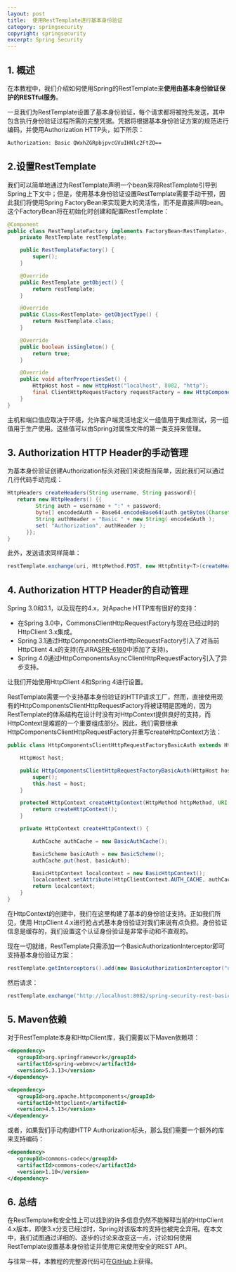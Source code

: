 ```yaml
---
layout: post
title:  使用RestTemplate进行基本身份验证
category: springsecurity
copyright: springsecurity
excerpt: Spring Security
---
```


## 1. 概述

在本教程中，我们介绍如何使用Spring的RestTemplate来**使用由基本身份验证保护的RESTful服务**。

一旦我们为RestTemplate设置了基本身份验证，每个请求都将被抢先发送，其中包含执行身份验证过程所需的完整凭据。凭据将根据基本身份验证方案的规范进行编码，并使用Authorization HTTP头，如下所示：

```bash
Authorization: Basic QWxhZGRpbjpvcGVuIHNlc2FtZQ==
```

## 2.设置RestTemplate

我们可以简单地通过为RestTemplate声明一个bean来将RestTemplate引导到Spring上下文中；但是，使用基本身份验证设置RestTemplate需要手动干预，因此我们将使用Spring FactoryBean来实现更大的灵活性，而不是直接声明bean。这个FactoryBean将在初始化时创建和配置RestTemplate：

```java
@Component
public class RestTemplateFactory implements FactoryBean<RestTemplate>, InitializingBean {
	private RestTemplate restTemplate;

	public RestTemplateFactory() {
		super();
	}

	@Override
	public RestTemplate getObject() {
		return restTemplate;
	}

	@Override
	public Class<RestTemplate> getObjectType() {
		return RestTemplate.class;
	}

	@Override
	public boolean isSingleton() {
		return true;
	}

	@Override
	public void afterPropertiesSet() {
		HttpHost host = new HttpHost("localhost", 8082, "http");
		final ClientHttpRequestFactory requestFactory = new HttpComponentsClientHttpRequestFactoryBasicAuth(host);
	}
}
```

主机和端口值应取决于环境，允许客户端灵活地定义一组值用于集成测试，另一组值用于生产使用。这些值可以由Spring对属性文件的第一类支持来管理。

## 3. Authorization HTTP Header的手动管理

为基本身份验证创建Authorization标头对我们来说相当简单，因此我们可以通过几行代码手动完成：

```java
HttpHeaders createHeaders(String username, String password){
   return new HttpHeaders() {{
         String auth = username + ":" + password;
         byte[] encodedAuth = Base64.encodeBase64(auth.getBytes(Charset.forName("US-ASCII")) );
         String authHeader = "Basic " + new String( encodedAuth );
         set( "Authorization", authHeader );
      }};
}
```

此外，发送请求同样简单：

```java
restTemplate.exchange(uri, HttpMethod.POST, new HttpEntity<T>(createHeaders(username, password)), clazz);
```

## 4. Authorization HTTP Header的自动管理

Spring 3.0和3.1，以及现在的4.x，对Apache HTTP库有很好的支持：

-   在Spring 3.0中，CommonsClientHttpRequestFactory与现在已经过时的HttpClient 3.x集成。
-   Spring 3.1通过HttpComponentsClientHttpRequestFactory引入了对当前HttpClient 4.x的支持(在JIRA[SPR-6180](https://jira.springsource.org/browse/SPR-6180)中添加了支持)。
-   Spring 4.0通过HttpComponentsAsyncClientHttpRequestFactory引入了异步支持。

让我们开始使用HttpClient 4和Spring 4进行设置。

RestTemplate需要一个支持基本身份验证的HTTP请求工厂，然而，直接使用现有的HttpComponentsClientHttpRequestFactory将被证明是困难的，因为RestTemplate的体系结构在设计时没有对HttpContext提供良好的支持，而HttpContext是难题的一个重要组成部分。因此，我们需要继承HttpComponentsClientHttpRequestFactory并重写createHttpContext方法：

```java
public class HttpComponentsClientHttpRequestFactoryBasicAuth extends HttpComponentsClientHttpRequestFactory {

	HttpHost host;

	public HttpComponentsClientHttpRequestFactoryBasicAuth(HttpHost host) {
		super();
		this.host = host;
	}

	protected HttpContext createHttpContext(HttpMethod httpMethod, URI uri) {
		return createHttpContext();
	}

	private HttpContext createHttpContext() {

		AuthCache authCache = new BasicAuthCache();

		BasicScheme basicAuth = new BasicScheme();
		authCache.put(host, basicAuth);

		BasicHttpContext localcontext = new BasicHttpContext();
		localcontext.setAttribute(HttpClientContext.AUTH_CACHE, authCache);
		return localcontext;
	}
}
```

在HttpContext的创建中，我们在这里构建了基本的身份验证支持。正如我们所见，使用 HttpClient 4.x进行抢占式基本身份验证对我们来说有点负担。身份验证信息是缓存的，我们设置这个认证身份验证是非常手动和不直观的。

现在一切就绪，RestTemplate只需添加一个BasicAuthorizationInterceptor即可支持基本身份验证方案：

```java
restTemplate.getInterceptors().add(new BasicAuthorizationInterceptor("username", "password"));
```

然后请求：

```java
restTemplate.exchange("http://localhost:8082/spring-security-rest-basic-auth/api/foos/1", HttpMethod.GET, null, Foo.class);
```

## 5. Maven依赖

对于RestTemplate本身和HttpClient库，我们需要以下Maven依赖项：

```xml
<dependency>
   <groupId>org.springframework</groupId>
   <artifactId>spring-webmvc</artifactId>
   <version>5.3.13</version>
</dependency>

<dependency>
   <groupId>org.apache.httpcomponents</groupId>
   <artifactId>httpclient</artifactId>
   <version>4.5.13</version>
</dependency>
```

或者，如果我们手动构建HTTP Authorization标头，那么我们需要一个额外的库来支持编码：

```xml
<dependency>
   <groupId>commons-codec</groupId>
   <artifactId>commons-codec</artifactId>
   <version>1.10</version>
</dependency>
```

## 6. 总结

在RestTemplate和安全性上可以找到的许多信息仍然不能解释当前的HttpClient 4.x版本，即使3.x分支已经过时，Spring对该版本的支持也被完全弃用。在本文中，我们试图通过详细的、逐步的讨论来改变这一点，讨论如何使用RestTemplate设置基本身份验证并使用它来使用安全的REST API。

与往常一样，本教程的完整源代码可在[GitHub](https://github.com/tuyucheng7/taketoday-tutorial4j/tree/master/spring-security-modules)上获得。